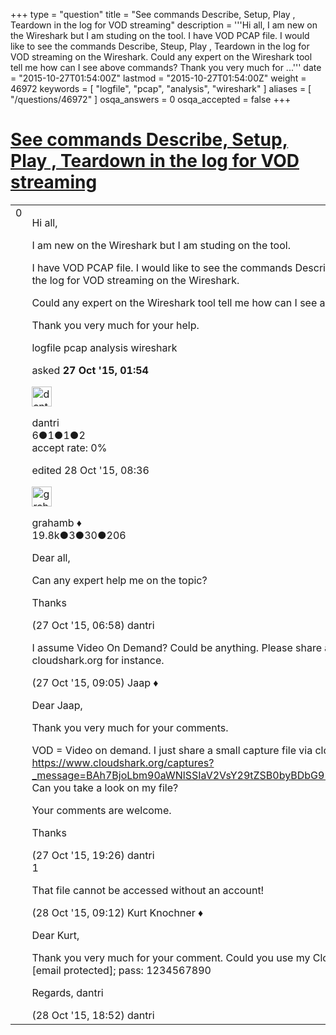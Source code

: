 +++
type = "question"
title = "See commands Describe, Setup, Play , Teardown in the log for VOD streaming"
description = '''Hi all, I am new on the Wireshark but I am studing on the tool. I have VOD PCAP file. I would like to see the commands Describe, Steup, Play , Teardown in the log for VOD streaming on the Wireshark. Could any expert on the Wireshark tool tell me how can I see above commands? Thank you very much for ...'''
date = "2015-10-27T01:54:00Z"
lastmod = "2015-10-27T01:54:00Z"
weight = 46972
keywords = [ "logfile", "pcap", "analysis", "wireshark" ]
aliases = [ "/questions/46972" ]
osqa_answers = 0
osqa_accepted = false
+++

<div class="headNormal">

# [See commands Describe, Setup, Play , Teardown in the log for VOD streaming](/questions/46972/see-commands-describe-setup-play-teardown-in-the-log-for-vod-streaming)

</div>

<div id="main-body">

<div id="askform">

<table id="question-table" style="width:100%;"><colgroup><col style="width: 50%" /><col style="width: 50%" /></colgroup><tbody><tr class="odd"><td style="width: 30px; vertical-align: top"><div class="vote-buttons"><div id="post-46972-score" class="post-score" title="current number of votes">0</div><div id="favorite-count" class="favorite-count"></div></div></td><td><div id="item-right"><div class="question-body"><p>Hi all,</p><p>I am new on the Wireshark but I am studing on the tool.</p><p>I have VOD PCAP file. I would like to see the commands Describe, Steup, Play , Teardown in the log for VOD streaming on the Wireshark.</p><p>Could any expert on the Wireshark tool tell me how can I see above commands?</p><p>Thank you very much for your help.</p></div><div id="question-tags" class="tags-container tags">logfile pcap analysis wireshark</div><div id="question-controls" class="post-controls"></div><div class="post-update-info-container"><div class="post-update-info post-update-info-user"><p>asked <strong>27 Oct '15, 01:54</strong></p><img src="https://secure.gravatar.com/avatar/f188541feac52ef81b3924175f7a66fc?s=32&amp;d=identicon&amp;r=g" class="gravatar" width="32" height="32" alt="dantri&#39;s gravatar image" /><p>dantri<br />
<span class="score" title="6 reputation points">6</span><span title="1 badges"><span class="badge1">●</span><span class="badgecount">1</span></span><span title="1 badges"><span class="silver">●</span><span class="badgecount">1</span></span><span title="2 badges"><span class="bronze">●</span><span class="badgecount">2</span></span><br />
<span class="accept_rate" title="Rate of the user&#39;s accepted answers">accept rate:</span> <span title="dantri has no accepted answers">0%</span></p></div><div class="post-update-info post-update-info-edited"><p>edited 28 Oct '15, 08:36</p><img src="https://secure.gravatar.com/avatar/d2a7e24ca66604c749c7c88c1da8ff78?s=32&amp;d=identicon&amp;r=g" class="gravatar" width="32" height="32" alt="grahamb&#39;s gravatar image" /><p>grahamb ♦<br />
<span class="score" title="19834 reputation points"><span>19.8k</span></span><span title="3 badges"><span class="badge1">●</span><span class="badgecount">3</span></span><span title="30 badges"><span class="silver">●</span><span class="badgecount">30</span></span><span title="206 badges"><span class="bronze">●</span><span class="badgecount">206</span></span></p></div></div><div id="comments-container-46972" class="comments-container"><span id="46988"></span><div id="comment-46988" class="comment"><div id="post-46988-score" class="comment-score"></div><div class="comment-text"><p>Dear all,</p><p>Can any expert help me on the topic?</p><p>Thanks</p></div><div id="comment-46988-info" class="comment-info"><span class="comment-age">(27 Oct '15, 06:58)</span> dantri</div></div><span id="46990"></span><div id="comment-46990" class="comment"><div id="post-46990-score" class="comment-score"></div><div class="comment-text"><p>I assume Video On Demand? Could be anything. Please share a (small) capture file, via cloudshark.org for instance.</p></div><div id="comment-46990-info" class="comment-info"><span class="comment-age">(27 Oct '15, 09:05)</span> Jaap ♦</div></div><span id="47002"></span><div id="comment-47002" class="comment"><div id="post-47002-score" class="comment-score"></div><div class="comment-text"><p>Dear Jaap,</p><p>Thank you very much for your comments.</p><p>VOD = Video on demand. I just share a small capture file via cloudshark.org. <a href="https://www.cloudshark.org/captures?_message=BAh7BjoLbm90aWNlSSIaV2VsY29tZSB0byBDbG91ZFNoYXJrBjoGRVQ%3D%0A#">https://www.cloudshark.org/captures?_message=BAh7BjoLbm90aWNlSSIaV2VsY29tZSB0byBDbG91ZFNoYXJrBjoGRVQ%3D%0A#</a> Can you take a look on my file?</p><p>Your comments are welcome.</p><p>Thanks</p></div><div id="comment-47002-info" class="comment-info"><span class="comment-age">(27 Oct '15, 19:26)</span> dantri</div></div><span id="47021"></span><div id="comment-47021" class="comment"><div id="post-47021-score" class="comment-score">1</div><div class="comment-text"><p>That file cannot be accessed without an account!</p></div><div id="comment-47021-info" class="comment-info"><span class="comment-age">(28 Oct '15, 09:12)</span> Kurt Knochner ♦</div></div><span id="47044"></span><div id="comment-47044" class="comment"><div id="post-47044-score" class="comment-score"></div><div class="comment-text"><p>Dear Kurt,</p><p>Thank you very much for your comment. Could you use my Cloudshark account: [email protected]; pass: 1234567890</p><p>Regards, dantri</p></div><div id="comment-47044-info" class="comment-info"><span class="comment-age">(28 Oct '15, 18:52)</span> dantri</div></div></div><div id="comment-tools-46972" class="comment-tools"></div><div class="clear"></div><div id="comment-46972-form-container" class="comment-form-container"></div><div class="clear"></div></div></td></tr></tbody></table>

</div>

</div>

